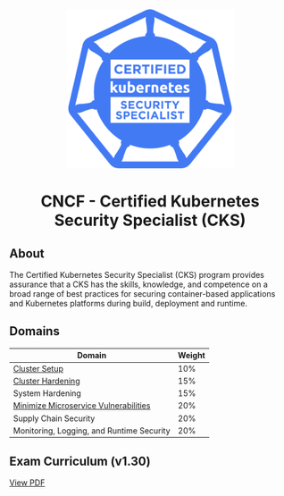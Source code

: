<div align="center">
	<img src="assets/cks_logo.webp">
</div>

<h1 align="center">CNCF - Certified Kubernetes Security Specialist (CKS)</h1>

## About

The Certified Kubernetes Security Specialist (CKS) program provides assurance that a CKS has the skills, knowledge, and competence on a broad range of best practices for securing container-based applications and Kubernetes platforms during build, deployment and runtime.

## Domains
| Domain | Weight |
| -------|------- |
[Cluster Setup](cluster_setup) | 10%
[Cluster Hardening](cluster_hardening) | 15%
System Hardening | 15% 
[Minimize Microservice Vulnerabilities](minimize_microservice_vulnerabilities) | 20%
Supply Chain Security | 20%
Monitoring, Logging, and Runtime Security |  20%

## Exam Curriculum (v1.30)

[View PDF](https://github.com/cncf/curriculum/blob/master/CKS_Curriculum_%20v1.30.pdf)
